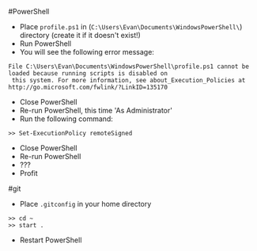 #PowerShell
- Place `profile.ps1` in (`C:\Users\Evan\Documents\WindowsPowerShell\`) directory (create it if it doesn't exist!)
- Run PowerShell
- You will see the following error message:
```
File C:\Users\Evan\Documents\WindowsPowerShell\profile.ps1 cannot be loaded because running scripts is disabled on
 this system. For more information, see about_Execution_Policies at http://go.microsoft.com/fwlink/?LinkID=135170
```
- Close PowerShell
- Re-run PowerShell, this time 'As Administrator'
- Run the following command:
```
>> Set-ExecutionPolicy remoteSigned
```
- Close PowerShell
- Re-run PowerShell
- ???
- Profit
 
#git
- Place `.gitconfig` in your home directory
```
>> cd ~
>> start .
```
- Restart PowerShell
